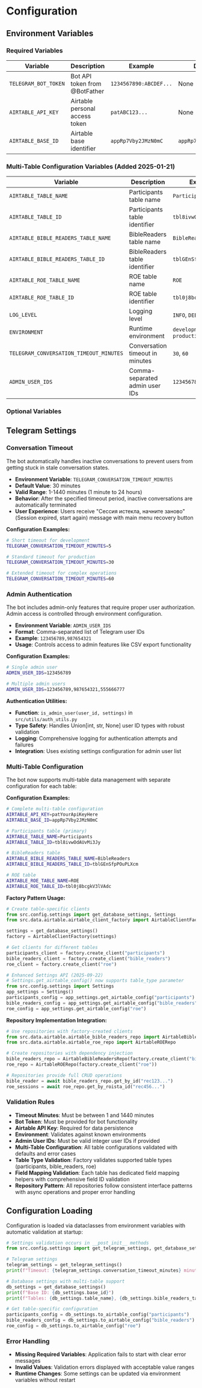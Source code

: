 # Configuration

## Environment Variables

### Required Variables

| Variable | Description | Example | Default |
|----------|-------------|---------|---------|
| `TELEGRAM_BOT_TOKEN` | Bot API token from @BotFather | `1234567890:ABCDEF...` | None |
| `AIRTABLE_API_KEY` | Airtable personal access token | `patABC123...` | None |
| `AIRTABLE_BASE_ID` | Airtable base identifier | `appRp7Vby2JMzN0mC` | `appRp7Vby2JMzN0mC` |

### Multi-Table Configuration Variables (Added 2025-01-21)

| Variable | Description | Example | Default |
|----------|-------------|---------|---------|
| `AIRTABLE_TABLE_NAME` | Participants table name | `Participants` | `Participants` |
| `AIRTABLE_TABLE_ID` | Participants table identifier | `tbl8ivwOdAUvMi3Jy` | `tbl8ivwOdAUvMi3Jy` |
| `AIRTABLE_BIBLE_READERS_TABLE_NAME` | BibleReaders table name | `BibleReaders` | `BibleReaders` |
| `AIRTABLE_BIBLE_READERS_TABLE_ID` | BibleReaders table identifier | `tblGEnSfpPOuPLXcm` | `tblGEnSfpPOuPLXcm` |
| `AIRTABLE_ROE_TABLE_NAME` | ROE table name | `ROE` | `ROE` |
| `AIRTABLE_ROE_TABLE_ID` | ROE table identifier | `tbl0j8bcgkV3lVAdc` | `tbl0j8bcgkV3lVAdc` |
| `LOG_LEVEL` | Logging level | `INFO`, `DEBUG`, `WARNING` | `INFO` |
| `ENVIRONMENT` | Runtime environment | `development`, `production` | `development` |
| `TELEGRAM_CONVERSATION_TIMEOUT_MINUTES` | Conversation timeout in minutes | `30`, `60` | `30` |
| `ADMIN_USER_IDS` | Comma-separated admin user IDs | `123456789,987654321` | None |

### Optional Variables

## Telegram Settings

### Conversation Timeout

The bot automatically handles inactive conversations to prevent users from getting stuck in stale conversation states.

- **Environment Variable**: `TELEGRAM_CONVERSATION_TIMEOUT_MINUTES`
- **Default Value**: 30 minutes
- **Valid Range**: 1-1440 minutes (1 minute to 24 hours)
- **Behavior**: After the specified timeout period, inactive conversations are automatically terminated
- **User Experience**: Users receive "Сессия истекла, начните заново" (Session expired, start again) message with main menu recovery button

**Configuration Examples:**
```bash
# Short timeout for development
TELEGRAM_CONVERSATION_TIMEOUT_MINUTES=5

# Standard timeout for production
TELEGRAM_CONVERSATION_TIMEOUT_MINUTES=30

# Extended timeout for complex operations
TELEGRAM_CONVERSATION_TIMEOUT_MINUTES=60
```

### Admin Authentication

The bot includes admin-only features that require proper user authorization. Admin access is controlled through environment configuration.

- **Environment Variable**: `ADMIN_USER_IDS`
- **Format**: Comma-separated list of Telegram user IDs
- **Example**: `123456789,987654321`
- **Usage**: Controls access to admin features like CSV export functionality

**Configuration Examples:**
```bash
# Single admin user
ADMIN_USER_IDS=123456789

# Multiple admin users
ADMIN_USER_IDS=123456789,987654321,555666777
```

**Authentication Utilities:**
- **Function**: `is_admin_user(user_id, settings)` in `src/utils/auth_utils.py`
- **Type Safety**: Handles Union[int, str, None] user ID types with robust validation
- **Logging**: Comprehensive logging for authentication attempts and failures
- **Integration**: Uses existing settings configuration for admin user list

### Multi-Table Configuration

The bot now supports multi-table data management with separate configuration for each table:

**Configuration Examples:**
```bash
# Complete multi-table configuration
AIRTABLE_API_KEY=patYourApiKeyHere
AIRTABLE_BASE_ID=appRp7Vby2JMzN0mC

# Participants table (primary)
AIRTABLE_TABLE_NAME=Participants
AIRTABLE_TABLE_ID=tbl8ivwOdAUvMi3Jy

# BibleReaders table
AIRTABLE_BIBLE_READERS_TABLE_NAME=BibleReaders
AIRTABLE_BIBLE_READERS_TABLE_ID=tblGEnSfpPOuPLXcm

# ROE table
AIRTABLE_ROE_TABLE_NAME=ROE
AIRTABLE_ROE_TABLE_ID=tbl0j8bcgkV3lVAdc
```

**Factory Pattern Usage:**
```python
# Create table-specific clients
from src.config.settings import get_database_settings, Settings
from src.data.airtable.airtable_client_factory import AirtableClientFactory

settings = get_database_settings()
factory = AirtableClientFactory(settings)

# Get clients for different tables
participants_client = factory.create_client("participants")
bible_readers_client = factory.create_client("bible_readers")
roe_client = factory.create_client("roe")

# Enhanced Settings API (2025-09-22)
# Settings.get_airtable_config() now supports table_type parameter
from src.config.settings import Settings
app_settings = Settings()
participants_config = app_settings.get_airtable_config("participants")
bible_readers_config = app_settings.get_airtable_config("bible_readers")
roe_config = app_settings.get_airtable_config("roe")
```

**Repository Implementation Integration:**
```python
# Use repositories with factory-created clients
from src.data.airtable.airtable_bible_readers_repo import AirtableBibleReadersRepo
from src.data.airtable.airtable_roe_repo import AirtableROERepo

# Create repositories with dependency injection
bible_readers_repo = AirtableBibleReadersRepo(factory.create_client("bible_readers"))
roe_repo = AirtableROERepo(factory.create_client("roe"))

# Repositories provide full CRUD operations
bible_reader = await bible_readers_repo.get_by_id("rec123...")
roe_sessions = await roe_repo.get_by_roista_id("rec456...")
```

### Validation Rules

- **Timeout Minutes**: Must be between 1 and 1440 minutes
- **Bot Token**: Must be provided for bot functionality
- **Airtable API Key**: Required for data persistence
- **Environment**: Validates against known environments
- **Admin User IDs**: Must be valid integer user IDs if provided
- **Multi-Table Configuration**: All table configurations validated with defaults and error cases
- **Table Type Validation**: Factory validates supported table types (participants, bible_readers, roe)
- **Field Mapping Validation**: Each table has dedicated field mapping helpers with comprehensive field ID validation
- **Repository Pattern**: All repositories follow consistent interface patterns with async operations and proper error handling

## Configuration Loading

Configuration is loaded via dataclasses from environment variables with automatic validation at startup:

```python
# Settings validation occurs in __post_init__ methods
from src.config.settings import get_telegram_settings, get_database_settings

# Telegram settings
telegram_settings = get_telegram_settings()
print(f"Timeout: {telegram_settings.conversation_timeout_minutes} minutes")

# Database settings with multi-table support
db_settings = get_database_settings()
print(f"Base ID: {db_settings.base_id}")
print(f"Tables: {db_settings.table_name}, {db_settings.bible_readers_table_name}, {db_settings.roe_table_name}")

# Get table-specific configuration
participants_config = db_settings.to_airtable_config("participants")
bible_readers_config = db_settings.to_airtable_config("bible_readers")
roe_config = db_settings.to_airtable_config("roe")
```

### Error Handling

- **Missing Required Variables**: Application fails to start with clear error messages
- **Invalid Values**: Validation errors displayed with acceptable value ranges
- **Runtime Changes**: Some settings can be updated via environment variables without restart
